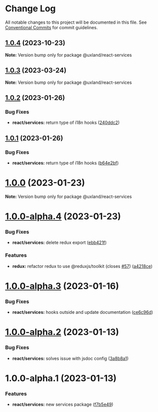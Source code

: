# Change Log

All notable changes to this project will be documented in this file.
See [Conventional Commits](https://conventionalcommits.org) for commit guidelines.

## [1.0.4](https://github.com/uxland/uxland/compare/@uxland/react-services@1.0.3...@uxland/react-services@1.0.4) (2023-10-23)

**Note:** Version bump only for package @uxland/react-services





## [1.0.3](https://github.com/uxland/uxland/compare/@uxland/react-services@1.0.2...@uxland/react-services@1.0.3) (2023-03-24)

**Note:** Version bump only for package @uxland/react-services





## [1.0.2](https://github.com/uxland/uxland/compare/@uxland/react-services@1.0.1...@uxland/react-services@1.0.2) (2023-01-26)


### Bug Fixes

* **react/services:** return type of i18n hooks ([240ddc2](https://github.com/uxland/uxland/commit/240ddc2bd05e07fa3530409aac035914c1af6962))





## [1.0.1](https://github.com/uxland/uxland/compare/@uxland/react-services@1.0.0...@uxland/react-services@1.0.1) (2023-01-26)


### Bug Fixes

* **react/services:** return type of i18n hooks ([b64e2bf](https://github.com/uxland/uxland/commit/b64e2bfd4cc34d409411d7b532e9f35fbeedcb76))





# [1.0.0](https://github.com/uxland/uxland/compare/@uxland/react-services@1.0.0-alpha.4...@uxland/react-services@1.0.0) (2023-01-23)

**Note:** Version bump only for package @uxland/react-services





# [1.0.0-alpha.4](https://github.com/uxland/uxland/compare/@uxland/react-services@1.0.0-alpha.3...@uxland/react-services@1.0.0-alpha.4) (2023-01-23)


### Bug Fixes

* **react/services:** delete redux export ([ebb421f](https://github.com/uxland/uxland/commit/ebb421f299f93dbeac92eae5fd3e4512e841fc51))


### Features

* **redux:** refactor redux to use @reduxjs/toolkit (closes [#57](https://github.com/uxland/uxland/issues/57)) ([a4218ce](https://github.com/uxland/uxland/commit/a4218cec28cab82ae08aef001fbc80e86743724b))





# [1.0.0-alpha.3](https://github.com/uxland/uxland/compare/@uxland/react-services@1.0.0-alpha.2...@uxland/react-services@1.0.0-alpha.3) (2023-01-16)


### Bug Fixes

* **react/services:** hooks outside and update documentation ([ce6c96d](https://github.com/uxland/uxland/commit/ce6c96d83a2117214e676c61eed8a199c197eea4))





# [1.0.0-alpha.2](https://github.com/uxland/uxland/compare/@uxland/react-services@1.0.0-alpha.1...@uxland/react-services@1.0.0-alpha.2) (2023-01-13)


### Bug Fixes

* **react/services:** solves issue with jsdoc config ([3a8b8a1](https://github.com/uxland/uxland/commit/3a8b8a1d0685793d0b01a565702f4cd237a329c2))





# 1.0.0-alpha.1 (2023-01-13)


### Features

* **react/services:** new services package ([f7b5e49](https://github.com/uxland/uxland/commit/f7b5e4904ceb19348e561398ecbf30b775243f67))
